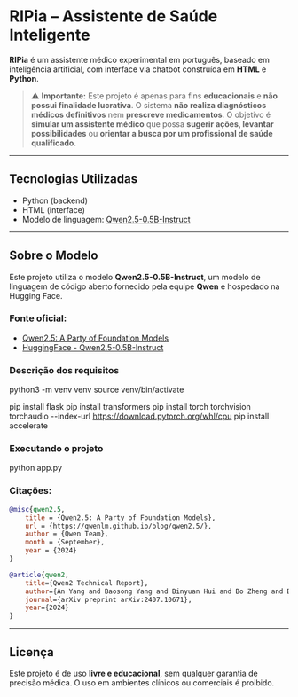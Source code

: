 # RIPia – Assistente de Saúde Inteligente

**RIPia** é um assistente médico experimental em português, baseado em inteligência artificial, com interface via chatbot construída em **HTML** e **Python**.

> ⚠️ **Importante:** Este projeto é apenas para fins **educacionais** e **não possui finalidade lucrativa**. O sistema **não realiza diagnósticos médicos definitivos** nem **prescreve medicamentos**. O objetivo é **simular um assistente médico** que possa **sugerir ações, levantar possibilidades** ou **orientar a busca por um profissional de saúde qualificado**.

---

## Tecnologias Utilizadas

- Python (backend)
- HTML (interface)
- Modelo de linguagem: [Qwen2.5-0.5B-Instruct](https://huggingface.co/Qwen/Qwen2.5-0.5B-Instruct)

---

## Sobre o Modelo

Este projeto utiliza o modelo **Qwen2.5-0.5B-Instruct**, um modelo de linguagem de código aberto fornecido pela equipe **Qwen** e hospedado na Hugging Face.

### Fonte oficial:
- [Qwen2.5: A Party of Foundation Models](https://qwenlm.github.io/blog/qwen2.5/)
- [HuggingFace - Qwen2.5-0.5B-Instruct](https://huggingface.co/Qwen/Qwen2.5-0.5B-Instruct)

### Descrição dos requisitos

python3 -m venv venv
source venv/bin/activate

pip install flask
pip install transformers
pip install torch torchvision torchaudio --index-url https://download.pytorch.org/whl/cpu
pip install accelerate

### Executando o projeto

python app.py

### Citações:

```bibtex
@misc{qwen2.5,
    title = {Qwen2.5: A Party of Foundation Models},
    url = {https://qwenlm.github.io/blog/qwen2.5/},
    author = {Qwen Team},
    month = {September},
    year = {2024}
}

@article{qwen2,
    title={Qwen2 Technical Report}, 
    author={An Yang and Baosong Yang and Binyuan Hui and Bo Zheng and Bowen Yu and Chang Zhou and Chengpeng Li and Chengyuan Li and Dayiheng Liu and Fei Huang and Guanting Dong and Haoran Wei and Huan Lin and Jialong Tang and Jialin Wang and Jian Yang and Jianhong Tu and Jianwei Zhang and Jianxin Ma and Jin Xu and Jingren Zhou and Jinze Bai and Jinzheng He and Junyang Lin and Kai Dang and Keming Lu and Keqin Chen and Kexin Yang and Mei Li and Mingfeng Xue and Na Ni and Pei Zhang and Peng Wang and Ru Peng and Rui Men and Ruize Gao and Runji Lin and Shijie Wang and Shuai Bai and Sinan Tan and Tianhang Zhu and Tianhao Li and Tianyu Liu and Wenbin Ge and Xiaodong Deng and Xiaohuan Zhou and Xingzhang Ren and Xinyu Zhang and Xipin Wei and Xuancheng Ren and Yang Fan and Yang Yao and Yichang Zhang and Yu Wan and Yunfei Chu and Yuqiong Liu and Zeyu Cui and Zhenru Zhang and Zhihao Fan},
    journal={arXiv preprint arXiv:2407.10671},
    year={2024}
}

```

---

## Licença

Este projeto é de uso **livre e educacional**, sem qualquer garantia de precisão médica. O uso em ambientes clínicos ou comerciais é proibido.
